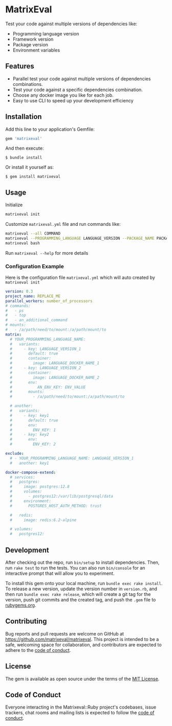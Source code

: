 # MatrixEval

Test your code against multiple versions of dependencies like:
- Programming language version
- Framework version
- Package version
- Environment variables

## Features

- Parallel test your code against multiple versions of dependencies combinations.
- Test your code against a specific dependencies combination.
- Choose any docker image you like for each job.
- Easy to use CLI to speed up your development efficiency
## Installation

Add this line to your application's Gemfile:

```ruby
gem 'matrixeval'
```

And then execute:

    $ bundle install

Or install it yourself as:

    $ gem install matrixeval

## Usage

Initialize

```bash
matrixeval init
```

Customize `matrixeval.yml` file and run commands like:

```bash
matrixeval --all COMMAND
matrixeval --PROGRAMMING_LANGUAGE LANGUAGE_VERSION --PACKAGE_NAME PACKAGE_VERSION COMMAND OPTIONS
matrixeval bash
```
Run `matrixeval --help` for more details

### Configuration Example

Here is the configuration file `matrixeval.yml` which will auto created by `matrixeval init`

```yaml
version: 0.3
project_name: REPLACE_ME
parallel_workers: number_of_processors
# commands:
#   - ps
#   - top
#   - an_additional_command
# mounts:
#   - /a/path/need/to/mount:/a/path/mount/to
matrix:
  # YOUR_PROGRAMMING_LANGUAGE_NAME:
  #   variants:
  #     - key: LANGUAGE_VERSION_1
  #       default: true
  #       container:
  #         image: LANGUAGE_DOCKER_NAME_1
  #     - key: LANGUAGE_VERSION_2
  #       container:
  #         image: LANGUAGE_DOCKER_NAME_2
  #       env:
  #           AN_ENV_KEY: ENV_VALUE
  #       mounts:
  #         - /a/path/need/to/mount:/a/path/mount/to

  # another:
  #   variants:
  #     - key: key1
  #       default: true
  #       env:
  #         ENV_KEY: 1
  #     - key: key2
  #       env:
  #         ENV_KEY: 2

exclude:
  # - YOUR_PROGRAMMING_LANGUAGE_NAME: LANGUAGE_VERSION_1
  #   another: key1

docker-compose-extend:
  # services:
  #   postgres:
  #     image: postgres:12.8
  #     volumes:
  #       - postgres12:/var/lib/postgresql/data
  #     environment:
  #       POSTGRES_HOST_AUTH_METHOD: trust

  #   redis:
  #     image: redis:6.2-alpine

  # volumes:
  #   postgres12:
```

## Development

After checking out the repo, run `bin/setup` to install dependencies. Then, run `rake test` to run the tests. You can also run `bin/console` for an interactive prompt that will allow you to experiment.

To install this gem onto your local machine, run `bundle exec rake install`. To release a new version, update the version number in `version.rb`, and then run `bundle exec rake release`, which will create a git tag for the version, push git commits and the created tag, and push the `.gem` file to [rubygems.org](https://rubygems.org).

## Contributing

Bug reports and pull requests are welcome on GitHub at https://github.com/matrixeval/matrixeval. This project is intended to be a safe, welcoming space for collaboration, and contributors are expected to adhere to the [code of conduct](https://github.com/[USERNAME]/matrixeval/blob/main/CODE_OF_CONDUCT.md).

## License

The gem is available as open source under the terms of the [MIT License](https://opensource.org/licenses/MIT).

## Code of Conduct

Everyone interacting in the Matrixeval::Ruby project's codebases, issue trackers, chat rooms and mailing lists is expected to follow the [code of conduct](https://github.com/matrixeval/matrixeval/blob/main/CODE_OF_CONDUCT.md).
